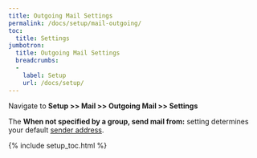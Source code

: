 ```yaml
---
title: Outgoing Mail Settings
permalink: /docs/setup/mail-outgoing/
toc:
  title: Settings
jumbotron:
  title: Outgoing Mail Settings
  breadcrumbs:
  - 
    label: Setup
    url: /docs/setup/
---
```


Navigate to **Setup >> Mail >> Outgoing Mail >> Settings**

The **When not specified by a group, send mail from:** setting determines your default [sender address](/docs/setup/sender-addresses/).

{% include setup_toc.html %}